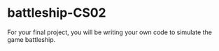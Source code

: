 # battleship-CS02
For your final project, you will be writing your own code to simulate the game battleship.
